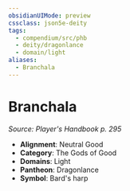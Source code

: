 ```yaml
---
obsidianUIMode: preview
cssclass: json5e-deity
tags:
  - compendium/src/phb
  - deity/dragonlance
  - domain/light
aliases:
  - Branchala
---
```

# Branchala
*Source: Player's Handbook p. 295* 

- **Alignment**: Neutral Good
- **Category**: The Gods of Good
- **Domains**: Light
- **Pantheon**: Dragonlance
- **Symbol**: Bard's harp